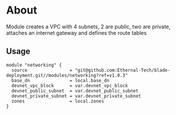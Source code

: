 # About

Module creates a VPC with 4 subnets, 2 are public, two are private, attaches an internet gateway and defines the route tables

## Usage

```hcl
module "networking" {
  source                = "git@github.com:Ethernal-Tech/blade-deployment.git//modules/networking?ref=v1.0.3"
  base_dn               = local.base_dn
  devnet_vpc_block      = var.devnet_vpc_block
  devnet_public_subnet  = var.devnet_public_subnet
  devnet_private_subnet = var.devnet_private_subnet
  zones                 = local.zones
}
```
